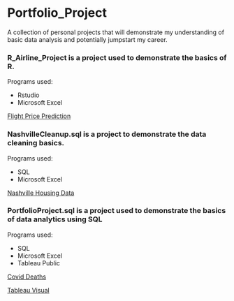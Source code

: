 # Portfolio_Project


A collection of personal projects that will demonstrate my understanding of basic data analysis and potentially jumpstart my career.



### R_Airline_Project is a project used to demonstrate the basics of R.

Programs used:
- Rstudio
- Microsoft Excel

[Flight Price Prediction](https://www.kaggle.com/datasets/shubhambathwal/flight-price-prediction)




### NashvilleCleanup.sql is a project to demonstrate the data cleaning basics.

Programs used: 
- SQL
- Microsoft Excel

[Nashville Housing Data](https://github.com/AlexTheAnalyst/PortfolioProjects/blob/main/Nashville%20Housing%20Data%20for%20Data%20Cleaning.xlsx)




### PortfolioProject.sql is a project used to demonstrate the basics of data analytics using SQL

Programs used:
- SQL
- Microsoft Excel
- Tableau Public

[Covid Deaths](https://ourworldindata.org/covid-deaths)

[Tableau Visual](https://public.tableau.com/app/profile/harper.ream/viz/GlobalCovidDashboard3-22-2022/Dashboard1)
